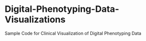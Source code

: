 # Digital-Phenotyping-Data-Visualizations
Sample Code for Clinical Visualization of Digital Phenotyping Data
